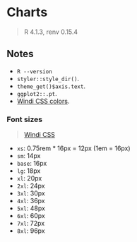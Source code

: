 # Charts

> R 4.1.3, renv 0.15.4

## Notes

- `R --version`
- `styler::style_dir()`.
- `theme_get()$axis.text`.
- `ggplot2::.pt`.
- [Windi CSS colors](https://windicss.org/utilities/general/colors.html).

### Font sizes

> [Windi CSS](https://windicss.org/utilities/general/typography.html#font-size)

- `xs`: 0.75rem \* 16px = 12px (1em = 16px)
- `sm`: 14px
- `base`: 16px
- `lg`: 18px
- `xl`: 20px
- `2xl`: 24px
- `3xl`: 30px
- `4xl`: 36px
- `5xl`: 48px
- `6xl`: 60px
- `7xl`: 72px
- `8xl`: 96px
